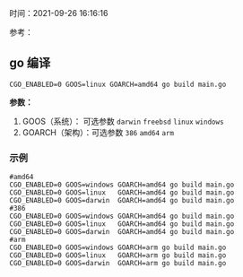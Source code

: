 时间：2021-09-26 16:16:16

参考：

## go 编译

```shell
CGO_ENABLED=0 GOOS=linux GOARCH=amd64 go build main.go
```

**参数：**

1. GOOS（系统）： 可选参数 `darwin` `freebsd` `linux` `windows `
2. GOARCH（架构）：可选参数 `386` `amd64` `arm`


### 示例

```shell
#amd64
CGO_ENABLED=0 GOOS=windows GOARCH=amd64 go build main.go
CGO_ENABLED=0 GOOS=linux   GOARCH=amd64 go build main.go
CGO_ENABLED=0 GOOS=darwin  GOARCH=amd64 go build main.go
#386
CGO_ENABLED=0 GOOS=windows GOARCH=amd64 go build main.go
CGO_ENABLED=0 GOOS=linux   GOARCH=amd64 go build main.go
CGO_ENABLED=0 GOOS=darwin  GOARCH=amd64 go build main.go
#arm
CGO_ENABLED=0 GOOS=windows GOARCH=arm go build main.go
CGO_ENABLED=0 GOOS=linux   GOARCH=arm go build main.go
CGO_ENABLED=0 GOOS=darwin  GOARCH=arm go build main.go
```